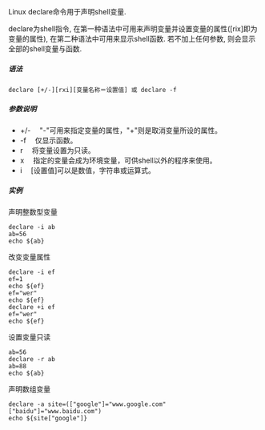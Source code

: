 Linux declare命令用于声明shell变量.

declare为shell指令, 在第一种语法中可用来声明变量并设置变量的属性([rix]即为变量的属性), 在第二种语法中可用来显示shell函数. 若不加上任何参数, 则会显示全部的shell变量与函数.

##### 语法

```
declare [+/-][rxi][变量名称＝设置值] 或 declare -f
```

##### 参数说明

- +/- 　"-"可用来指定变量的属性，"+"则是取消变量所设的属性。
- -f 　仅显示函数。
- r 　将变量设置为只读。
- x 　指定的变量会成为环境变量，可供shell以外的程序来使用。
- i 　[设置值]可以是数值，字符串或运算式。

##### 实例

声明整数型变量

```
declare -i ab
ab=56
echo ${ab}
```

改变变量属性

```
declare -i ef
ef=1
echo ${ef}
ef="wer"
echo ${ef}
declare +i ef
ef="wer"
echo ${ef}
```

设置变量只读

```
ab=56
declare -r ab
ab=88
echo ${ab}
```

声明数组变量

```
declare -a site=(["google"]="www.google.com" ["baidu"]="www.baidu.com")
echo ${site["google"]}
```







